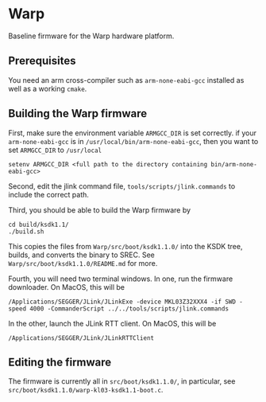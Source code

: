 # Warp
Baseline firmware for the Warp hardware platform.


## Prerequisites
You need an arm cross-compiler such as `arm-none-eabi-gcc` installed as well as a working `cmake`.


## Building the Warp firmware
First, make sure the environment variable `ARMGCC_DIR` is set correctly. if your `arm-none-eabi-gcc` is in `/usr/local/bin/arm-none-eabi-gcc`, then you want to set  `ARMGCC_DIR` to `/usr/local`

	setenv ARMGCC_DIR <full path to the directory containing bin/arm-none-eabi-gcc>

Second, edit the jlink command file, `tools/scripts/jlink.commands` to include the correct path.

Third, you should be able to build the Warp firmware by

	cd build/ksdk1.1/
	./build.sh

This copies the files from `Warp/src/boot/ksdk1.1.0/` into the KSDK tree, builds, and converts the binary to SREC. See 	`Warp/src/boot/ksdk1.1.0/README.md` for more.

Fourth, you will need two terminal windows. In one, run the firmware downloader. On MacOS, this will be

	/Applications/SEGGER/JLink/JLinkExe -device MKL03Z32XXX4 -if SWD -speed 4000 -CommanderScript ../../tools/scripts/jlink.commands

In the other, launch the JLink RTT client. On MacOS, this will be

	/Applications/SEGGER/JLink/JLinkRTTClient


## Editing the firmware
The firmware is currently all in `src/boot/ksdk1.1.0/`, in particular, see `src/boot/ksdk1.1.0/warp-kl03-ksdk1.1-boot.c`.
